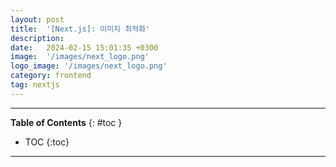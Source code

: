 ```yaml
---
layout: post
title:  '[Next.js]: 이미지 최적화'
description:
date:   2024-02-15 15:01:35 +0300
image:  '/images/next_logo.png'
logo_image: '/images/next_logo.png'
category: frontend
tag: nextjs
---
```


---
**Table of Contents**
{: #toc }
*  TOC
{:toc}

---
